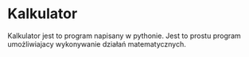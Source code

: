 # Kalkulator
Kalkulator jest to program napisany w pythonie. Jest to prostu program umożliwiajacy wykonywanie działań matematycznych.
